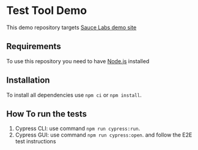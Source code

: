 # Test Tool Demo

This demo repository targets [Sauce Labs demo site](https://www.saucedemo.com/)

## Requirements

To use this repository you need to have [Node.js](https://nodejs.org/) installed

## Installation

To install all dependencies use `npm ci` or `npm install`.

## How To run the tests

1. Cypress CLI: use command `npm run cypress:run`.
2. Cypress GUI: use command `npm run cypress:open`. and follow the E2E test instructions
